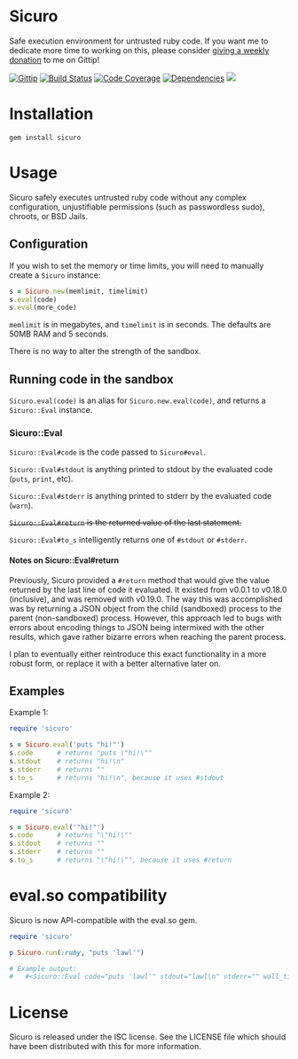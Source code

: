 # Sicuro

Safe execution environment for untrusted ruby code. If you want me to dedicate more time to working on this, please consider [giving a weekly donation](https://gittip.com/duckinator) to me on Gittip!

[![Gittip](http://img.shields.io/gittip/duckinator.svg)](https://gittip.com/duckinator)
[![Build Status](http://img.shields.io/travis/duckinator/sicuro.svg)](https://travis-ci.org/duckinator/sicuro)
[![Code Coverage](http://img.shields.io/coveralls/duckinator/sicuro.svg)](https://coveralls.io/r/duckinator/sicuro)
[![Dependencies](http://img.shields.io/gemnasium/duckinator/sicuro.svg)](https://gemnasium.com/duckinator/sicuro)
[![](http://img.shields.io/gem/v/sicuro.svg)](http://rubygems.org/gems/sicuro)

# Installation

    gem install sicuro

# Usage

Sicuro safely executes untrusted ruby code without any complex configuration,
unjustifiable permissions (such as passwordless sudo), chroots, or BSD Jails.

## Configuration

If you wish to set the memory or time limits, you will need to manually create a `Sicuro` instance:

```ruby
s = Sicuro.new(memlimit, timelimit)
s.eval(code)
s.eval(more_code)
```

`memlimit` is in megabytes, and `timelimit` is in seconds.
The defaults are 50MB RAM and 5 seconds.

There is no way to alter the strength of the sandbox.

## Running code in the sandbox

`Sicuro.eval(code)` is an alias for `Sicuro.new.eval(code)`, and returns a `Sicuro::Eval` instance.

### Sicuro::Eval

`Sicuro::Eval#code` is the code passed to `Sicuro#eval`.

`Sicuro::Eval#stdout` is anything printed to stdout by the evaluated code (`puts`, `print`, etc).

`Sicuro::Eval#stderr` is anything printed to stderr by the evaluated code (`warn`).

~~`Sicuro::Eval#return` is the returned value of the last statement.~~

`Sicuro::Eval#to_s` intelligently returns one of `#stdout` or `#stderr`.


#### Notes on Sicuro::Eval#return

Previously, Sicuro provided a `#return` method that would give the value returned by the last line of code it evaluated. It existed from v0.0.1 to v0.18.0 (inclusive), and was removed with v0.19.0.
The way this was accomplished was by returning a JSON object from the child (sandboxed) process to the parent (non-sandboxed) process.
However, this approach led to bugs with errors about encoding things to JSON being intermixed with the other results, which gave rather bizarre errors when reaching the parent process.

I plan to eventually either reintroduce this exact functionality in a more robust form, or replace it with a better alternative later on.

## Examples

Example 1:

```ruby
require 'sicuro'

s = Sicuro.eval('puts "hi!"')
s.code      # returns "puts \"hi!\""
s.stdout    # returns "hi!\n"
s.stderr    # returns ""
s.to_s      # returns "hi!\n", because it uses #stdout
```

Example 2:

```ruby
require 'sicuro'

s = Sicuro.eval('"hi!"')
s.code      # returns "\"hi!\""
s.stdout    # returns ""
s.stderr    # returns ""
s.to_s      # returns "\"hi!\"", because it uses #return
```

# eval.so compatibility

Sicuro is now API-compatible with the eval.so gem.

```ruby
require 'sicuro'

p Sicuro.run(:ruby, "puts 'lawl'")

# Example output:
#   #<Sicuro::Eval code="puts 'lawl'" stdout="lawl\n" stderr="" wall_time=36>
```

# License

Sicuro is released under the ISC license. See the LICENSE file which should have
been distributed with this for more information.

